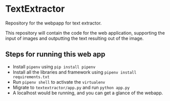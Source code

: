 # TextExtractor
Repository for the webpapp for text extractor.

This repository will contain the code for the web application, supporting the input of images and outputting the text resulting out of the image.

## Steps for running this web app
* Install `pipenv` using `pip install pipenv`
* Install all the libraries and framework using `pipenv install requirements.txt`
* Run `pipenv shell` to activate the `virtualenv`
* Migrate to `textextractor/app.py` and run `python app.py`
* A localhost would be running, and you can get a glance of the webapp.
